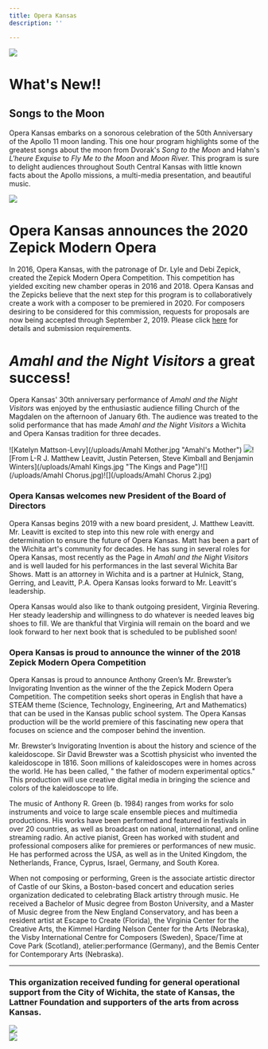 ```yaml
---
title: Opera Kansas
description: ''

---
```

![](/uploads/20431413_1912475379008552_4956119913992074772_n.png)

# What's New!!

## Songs to the Moon

Opera Kansas embarks on a sonorous celebration of the 50th Anniversary of the Apollo 11 moon landing. This one hour program highlights some of the greatest songs about the moon from Dvorak's _Song to the Moon_ and Hahn's _L'heure Exquise_ to _Fly Me to the Moon_ and  _Moon River._ This program is sure to delight audiences throughout South Central Kansas with little known facts about the Apollo missions, a multi-media presentation, and beautiful music.

_![](/uploads/songstothemoonc-calendar.jpg)_

# Opera Kansas announces the 2020 Zepick Modern Opera

In 2016, Opera Kansas, with the patronage of Dr. Lyle and Debi Zepick, created the Zepick Modern Opera Competition. This competition has yielded exciting new chamber operas in 2016 and 2018. Opera Kansas and the Zepicks believe that the next step for this program is to collaboratively create a work with a composer to be premiered in 2020. For composers desiring to be considered for this commission, requests for proposals are now being accepted through September 2, 2019.  Please click [here]() for details and submission requirements.

# _Amahl and the Night Visitors_ a great success!

Opera Kansas' 30th anniversary performance of _Amahl and the Night Visitors_ was enjoyed by the enthusiastic audience filling Church of the Magdalen on the afternoon of January 6th. The audience was treated to the solid performance that has made _Amahl and the Night Visitors_ a Wichita and Opera Kansas tradition for three decades.

![Katelyn Mattson-Levy](/uploads/Amahl Mother.jpg "Amahl's Mother")    ![](/uploads/Amahl.jpg)![From L-R J. Matthew Leavitt, Justin Petersen, Steve Kimball and Benjamin Winters](/uploads/Amahl Kings.jpg "The Kings and Page")![](/uploads/Amahl Chorus.jpg)![](/uploads/Amahl Chorus 2.jpg)

### **Opera Kansas welcomes new President of the Board of Directors**

Opera Kansas begins 2019 with a new board president, J. Matthew Leavitt. Mr. Leavitt is excited to step into this new role with energy and determination to ensure the future of Opera Kansas. Matt has been a part of the Wichita art's community for decades. He has sung in several roles for Opera Kansas, most recently as the Page in _Amahl and the Night Visitors_ and is well lauded for his performances in the last several Wichita Bar Shows. Matt is an attorney in Wichita and is a partner at Hulnick, Stang, Gerring, and Leavitt, P.A. Opera Kansas looks forward to Mr. Leavitt's leadership.

Opera Kansas would also like to thank outgoing president, Virginia Revering. Her steady leadership and willingness to do whatever is needed leaves big shoes to fill. We are thankful that Virginia will remain on the board and we look forward to her next book that is scheduled to be published soon!

### **Opera Kansas is proud to announce the winner of the 2018 Zepick Modern Opera Competition**

Opera Kansas is proud to announce Anthony Green’s Mr. Brewster’s Invigorating Invention as the winner of the the Zepick Modern Opera Competition. The competition seeks short operas in English that have a STEAM theme (Science, Technology, Engineering, Art and Mathematics)  that can be used in the Kansas public school system. The Opera Kansas production will be the world premiere of this fascinating new opera that focuses on science and the composer behind the invention.

Mr. Brewster’s Invigorating Invention is about the history and science of the kaleidoscope. Sir David Brewster was a Scottish physicist who invented the kaleidoscope in 1816. Soon millions of kaleidoscopes were in homes across the world. He has been called, " the father of modern experimental optics." This production will use creative digital media in bringing the science and colors of the kaleidoscope to life.

The music of Anthony R. Green (b. 1984) ranges from works for solo instruments and voice to large scale ensemble pieces and multimedia productions. His works have been performed and featured in festivals in over 20 countries, as well as broadcast on national, international, and online streaming radio. An active pianist, Green has worked with student and professional composers alike for premieres or performances of new music. He has performed across the USA, as well as in the United Kingdom, the Netherlands, France, Cyprus, Israel, Germany, and South Korea.

When not composing or performing, Green is the associate artistic director of Castle of our Skins, a Boston-based concert and education series organization dedicated to celebrating Black artistry through music. He received a Bachelor of Music degree from Boston University, and a Master of Music degree from the New England Conservatory, and has been a resident artist at Escape to Create (Florida), the Virginia Center for the Creative Arts, the Kimmel Harding Nelson Center for the Arts (Nebraska), the Visby International Centre for Composers (Sweden), Space/Time at Cove Park (Scotland), atelier:performance (Germany), and the Bemis Center for Contemporary Arts (Nebraska).

***

### This organization received funding for general operational support from the City of Wichita, the state of Kansas, the Lattner Foundation and supporters of the arts from across Kansas.

<div class="sponsor-logos">
<div><img src="/img/wichita-logo.png"></div>
<div><img src="/img/arts-commission-logo.png"></div>
</div>